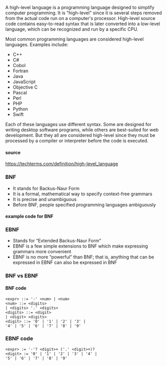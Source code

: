A high-level language is a programming language designed to simplify computer programming. It is "high-level" since it is several steps removed from the actual code run on a computer's processor.
High-level source code contains easy-to-read syntax that is later converted into a low-level language, which can be recognized and run by a specific CPU.

Most common programming languages are considered high-level languages. Examples include:

* C++
* C#
* Cobol
* Fortran
* Java
* JavaScript
* Objective C
* Pascal
* Perl
* PHP
* Python
* Swift

Each of these languages use different syntax. Some are designed for writing desktop software programs, while others are best-suited for web development.
But they all are considered high-level since they must be processed by a compiler or interpreter before the code is executed.

#### source
https://techterms.com/definition/high-level_language


### BNF
* It stands for Backus-Naur Form
* It is a formal, mathematical way to specify context-free grammars
* It is precise and unambiguous
* Before BNF, people specified programming languages ambiguously

#### example code for BNF

### EBNF
* Stands for “Extended Backus-Naur Form”
* EBNF is a few simple extensions to BNF which make expressing grammars more convenient
* EBNF is no more “powerful” than BNF; that is, anything that can be expressed in EBNF can also be expressed in BNF


### BNF vs EBNF

#### BNF code
```
<expr> ::= '-' <num> | <num>
<num> ::= <digits>
| <digits> '.' <digits>
<digits> ::= <digit>
| <digit> <digits>
<digit> ::= '0' | '1' | '2' | '3' |
'4' | '5' | '6' | '7' | '8' | '9'
```
### EBNF code
```
<expr> := '-'? <digit>+ ('.' <digit>+)?
<digit> := '0' | '1' | '2' | '3' | '4' |
'5' | '6' | '7' | '8' | '9' 
```










